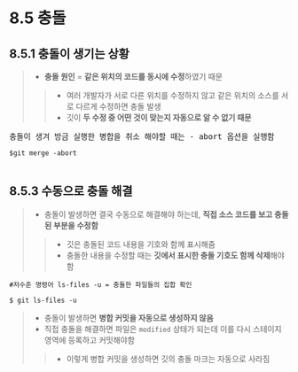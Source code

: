 <h1>8.5 충돌</h1>

<h2>8.5.1 충돌이 생기는 상황</h2>

> - **충돌 원인** = **같은 위치의 코드를 동시에 수정**하였기 때문
>> - 여러 개발자가 서로 다른 위치를 수정하지 않고 같은 위치의 소스를 서로 다르게 수정하면 충돌 발생
>> - 깃이 **두 수정 중 어떤 것이 맞는지 자동으로 알 수 없기 때문**

<pre>
충돌이 생겨 방금 실행한 병합을 취소 해야할 때는 - abort 옵션을 실행함
<code>
$git merge -abort
</code>
</pre>

<h2> 8.5.3 수동으로 충돌 해결 </h2>

> - 충돌이 발생하면 결국 수동으로 해결해야 하는데, **직접 소스 코드를 보고 충돌된 부분을 수정함**
>> - 깃은 충돌된 코드 내용을 기호와 함께 표시해줌
>> - 충돌한 내용을 수정할 때는 **깃에서 표시한 충돌 기호도 함께 삭제**해야 함

```git
#저수준 명령어 ls-files -u = 충돌한 파일들의 집합 확인

$ git ls-files -u
```
> - 충돌이 발생하면 **병합 커밋을 자동으로 생성하지 않음**
> - 직접 충돌을 해결하면 파일은 `modified` 상태가 되는데 이를 다시 스테이지 영역에 등록하고 커밋해야함
>> - 이렇게 병합 커밋을 생성하면 깃의 충돌 마크는 자동으로 사라짐
